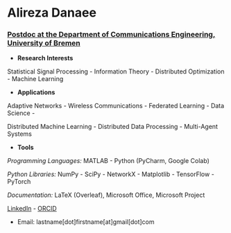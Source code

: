 # Alireza Danaee
### <a href="https://www.ant.uni-bremen.de/en/staff/danaee/" target="blank">Postdoc at the Department of Communications Engineering, University of Bremen</a>

- **Research Interests**

Statistical Signal Processing - Information Theory - Distributed Optimization - Machine Learning

- **Applications**

Adaptive Networks - Wireless Communications - Federated Learning - Data Science -

Distributed Machine Learning - Distributed Data Processing - Multi-Agent Systems

- **Tools**

*Programming Languages:* MATLAB - Python (PyCharm, Google Colab)

*Python Libraries:* NumPy - SciPy - NetworkX - Matplotlib - TensorFlow - PyTorch

*Documentation:* LaTeX (Overleaf), Microsoft Office, Microsoft Project

<a href="https://linkedin.com/in/alireza-danaee-phd" target="blank">LinkedIn</a> - <a href="https://orcid.org/0000-0003-3152-3616" target="blank">ORCID</a>

- Email: lastname[dot]firstname[at]gmail[dot]com
